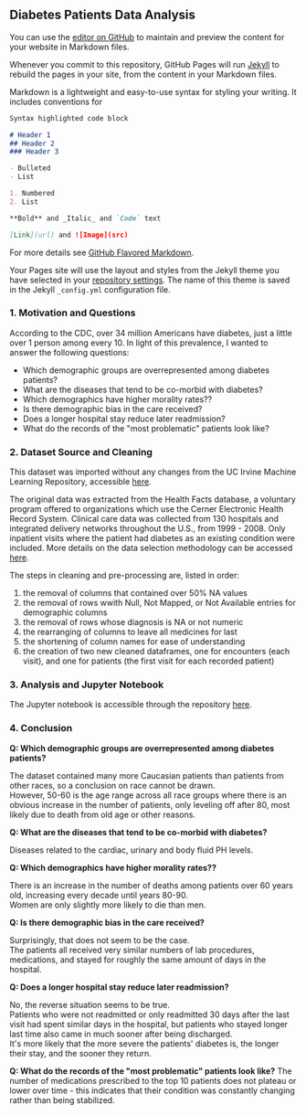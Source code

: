 ## Diabetes Patients Data Analysis

You can use the [editor on GitHub](https://github.com/tapatia/dats6103_p3/edit/main/README.md) to maintain and preview the content for your website in Markdown files.

Whenever you commit to this repository, GitHub Pages will run [Jekyll](https://jekyllrb.com/) to rebuild the pages in your site, from the content in your Markdown files.

Markdown is a lightweight and easy-to-use syntax for styling your writing. It includes conventions for

```markdown
Syntax highlighted code block

# Header 1
## Header 2
### Header 3

- Bulleted
- List

1. Numbered
2. List

**Bold** and _Italic_ and `Code` text

[Link](url) and ![Image](src)
```
For more details see [GitHub Flavored Markdown](https://guides.github.com/features/mastering-markdown/).

Your Pages site will use the layout and styles from the Jekyll theme you have selected in your [repository settings](https://github.com/tapatia/dats6103_p3/settings). The name of this theme is saved in the Jekyll `_config.yml` configuration file.



### 1. Motivation and Questions

According to the CDC, over 34 million Americans have diabetes, just a little over 1 person among every 10.
In light of this prevalence, I wanted to answer the following questions:

- Which demographic groups are overrepresented among diabetes patients?
- What are the diseases that tend to be co-morbid with diabetes?
- Which demographics have higher morality rates??
- Is there demographic bias in the care received?
- Does a longer hospital stay reduce later readmission?
- What do the records of the "most problematic" patients look like?


### 2. Dataset Source and Cleaning 

This dataset was imported without any changes from the UC Irvine Machine Learning Repository, accessible [here](https://archive.ics.uci.edu/ml/datasets/Diabetes+130-US+hospitals+for+years+1999-2008).

The original data was extracted from the Health Facts database, a voluntary program offered to organizations which use the Cerner Electronic Health Record System. Clinical care data was collected from 130 hospitals and integrated delivery networks throughout the U.S., from 1999 - 2008. Only inpatient visits where the patient had diabetes as an existing condition were included. More details on the data selection methodology can be accessed [here](https://www.hindawi.com/journals/bmri/2014/781670/).

The steps in cleaning and pre-processing are, listed in order:
1. the removal of columns that contained over 50% NA values
2. the removal of rows wwith Null, Not Mapped, or Not Available entries for demographic columns
3. the removal of rows whose diagnosis is NA or not numeric
4. the rearranging of columns to leave all medicines for last 
5. the shortening of column names for ease of understanding
6. the creation of two new cleaned dataframes, one for encounters (each visit), and one for patients (the first visit for each recorded patient) 


### 3. Analysis and Jupyter Notebook

The Jupyter notebook is accessible through the repository [here](https://github.com/tapatia/dats6103_p3/blob/main/DATS%206103%20-%20Individual%20Project%203%20-%20Dai%20Wei%20Tsang.ipynb). 


### 4. Conclusion


**Q: Which demographic groups are overrepresented among diabetes patients?**

The dataset contained many more Caucasian patients than patients from other races, so a conclusion on race cannot be drawn.<br> However, 50-60 is the age range across all race groups where there is an obvious increase in the number of patients, only leveling off after 80, most likely due to death from old age or other reasons.


**Q: What are the diseases that tend to be co-morbid with diabetes?**

Diseases related to the cardiac, urinary and body fluid PH levels.


**Q: Which demographics have higher morality rates??**

There is an increase in the number of deaths among patients over 60 years old, increasing every decade until years 80-90. <br> Women are only slightly more likely to die than men.


**Q: Is there demographic bias in the care received?**

Surprisingly, that does not seem to be the case.<br>
The patients all received very similar numbers of lab procedures, medications, and stayed for roughly the same amount of days in the hospital. 


**Q: Does a longer hospital stay reduce later readmission?**

No, the reverse situation seems to be true.<br>
Patients who were not readmitted or only readmitted 30 days after the last visit had spent similar days in the hospital, but patients who stayed longer last time also came in much sooner after being discharged.<br>
It's more likely that the more severe the patients' diabetes is, the longer their stay, and the sooner they return.


**Q: What do the records of the "most problematic" patients look like?**
The number of medications prescribed to the top 10 patients does not plateau or lower over time - this indicates that their condition was constantly changing rather than being stabilized.
